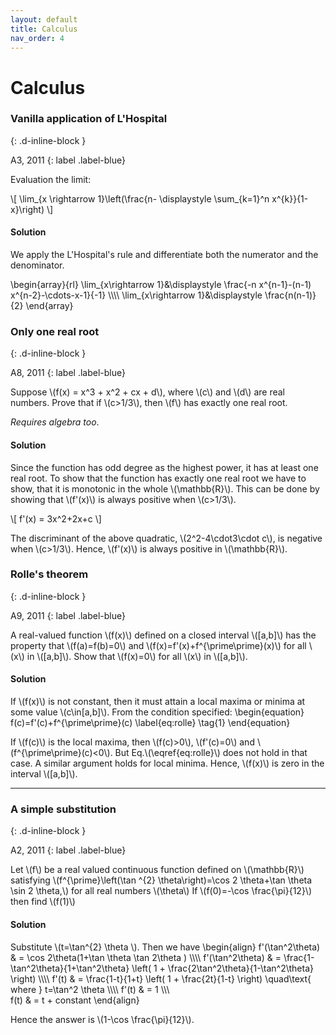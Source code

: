 ```yaml
---
layout: default
title: Calculus
nav_order: 4
---
```



# Calculus



### Vanilla application of L'Hospital
{: .d-inline-block }

A3, 2011
{: label .label-blue}

Evaluation the limit:

\\[ \lim_{x \rightarrow 1}\left(\frac{n- \displaystyle \sum_{k=1}^n x^{k}}{1-x}\right) \\]


#### Solution

We apply the L'Hospital's rule and differentiate both the numerator and the denominator.

\begin{array}{rl}
 \lim_{x\rightarrow 1}&\displaystyle \frac{-n x^{n-1}-(n-1) x^{n-2}-\cdots-x-1}{-1}  \\\\\\\\
 \lim_{x\rightarrow 1}&\displaystyle \frac{n(n-1)}{2}
\end{array}




### Only one real root
{: .d-inline-block }

A8, 2011
{: label .label-blue}


Suppose \\(f(x) = x^3 + x^2 + cx + d\\), where \\(c\\) and \\(d\\) are real numbers. Prove that if \\(c>1/3\\),
then \\(f\\) has exactly one real root.


*Requires algebra too*.

#### Solution

Since the function has odd degree as the highest power, it has at least one
real root. To show that the function has exactly one real root
we have to show, that it is monotonic in the whole \\(\mathbb{R}\\).
This can be done by showing that \\(f'(x)\\) is always positive when \\(c>1/3\\).

\\[ f'(x) = 3x^2+2x+c \\]

The discriminant of the above quadratic, \\(2^2-4\cdot3\cdot c\\), is negative when \\(c>1/3\\).
Hence, \\(f'(x)\\) is always positive in \\(\mathbb{R}\\).


### Rolle's theorem
{: .d-inline-block }

A9, 2011
{: label .label-blue}

A real-valued function \\(f(x)\\) defined on a closed interval \\([a,b]\\) has the property
that \\(f(a)=f(b)=0\\) and \\(f(x)=f'(x)+f^{\prime\prime}(x)\\) for all \\(x\\) in \\([a,b]\\). Show that \\(f(x)=0\\) for
all \\(x\\) in \\([a,b]\\).

#### Solution

If \\(f(x)\\) is not constant, then it must attain a local maxima or minima at some value \\(c\in[a,b]\\).
From the condition specified:
\begin{equation}
f(c)=f'(c)+f^{\prime\prime}(c)
\label{eq:rolle}
\tag{1}
\end{equation}



If \\(f(c)\\) is the local maxima, then \\(f(c)>0\\), \\(f'(c)=0\\) and
\\(f^{\prime\prime}(c)<0\\). But Eq.\\(\eqref{eq:rolle}\\) does not hold in that case. A similar argument holds for local minima. Hence, \\(f(x)\\) is zero in the interval \\([a,b]\\).



---


### A simple substitution
{: .d-inline-block }

A2, 2011
{: label .label-blue}



Let \\(f\\) be a real valued continuous function defined on \\(\mathbb{R}\\) satisfying
\\(f^{\prime}\left(\tan ^{2} \theta\right)=\cos 2 \theta+\tan \theta \sin 2 \theta,\\) for all real numbers \\(\theta\\)
If \\(f(0)=-\cos \frac{\pi}{12}\\) then find \\(f(1)\\)

#### Solution

Substitute \\(t=\tan^{2} \theta \\). Then we have
\begin{align}
f'(\tan^2\theta) & = \cos 2\theta(1+\tan \theta \tan 2\theta ) \\\\\\\\
f'(\tan^2\theta) & = \frac{1-\tan^2\theta}{1+\tan^2\theta} \left( 1 + \frac{2\tan^2\theta}{1-\tan^2\theta} \right) \\\\\\\\
f'(t) & = \frac{1-t}{1+t} \left( 1 + \frac{2t}{1-t} \right) \quad\text{ where } t=\tan^2 \theta \\\\\\\\
f'(t) & = 1 \\\\\\\
f(t) & = t + constant
\end{align}



Hence the answer is \\(1-\cos \frac{\pi}{12}\\).






<!--

<table>
<tr>
<td>
<div class="card">
  <img src="https://thumbs-prod.si-cdn.com/sAw6gPjQpCHoRAaYGna1Nof5xQU=/800x600/filters:no_upscale()/https://public-media.si-cdn.com/filer/7c/a4/7ca4762d-8448-40ef-8680-6739305f266c/agnesi-wr.jpg" alt="Avatar" style="width:300px">
  <div class="container">
    <h4><b>Angei</b></h4>
    <p>Mathematician</p>
  </div>
</div>
</td>
<td>
<div class="card">
  <img src="https://upload.wikimedia.org/wikipedia/commons/3/3b/Gottfried_Wilhelm_Leibniz.jpg" alt="Avatar" style="width:300px">
  <div class="container">
    <h4><b>Leibniz</b></h4>
    <p>Interior Designer</p>
  </div>
</div>
</td>
</tr>
</table>



-->

